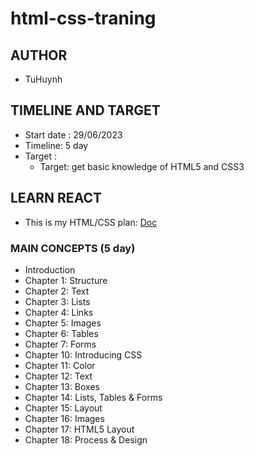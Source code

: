 # html-css-traning
## AUTHOR

* TuHuynh

## TIMELINE AND TARGET

* Start date : 29/06/2023
* Timeline: 5 day 
* Target :
    - Target: get basic knowledge of HTML5 and CSS3

## LEARN REACT

* This is my HTML/CSS plan: [Doc](https://docs.google.com/document/d/1dIQODa6CNY27M5WI0_5kNBDp3QRcF46xTqw9es5WVu0/edit)

### MAIN CONCEPTS (5 day)
* Introduction
* Chapter 1: Structure
* Chapter 2: Text
* Chapter 3: Lists
* Chapter 4: Links
* Chapter 5: Images
* Chapter 6: Tables
* Chapter 7: Forms
* Chapter 10: Introducing CSS
* Chapter 11: Color
* Chapter 12: Text
* Chapter 13: Boxes
* Chapter 14: Lists, Tables & Forms
* Chapter 15: Layout
* Chapter 16: Images 
* Chapter 17: HTML5 Layout
* Chapter 18: Process & Design


